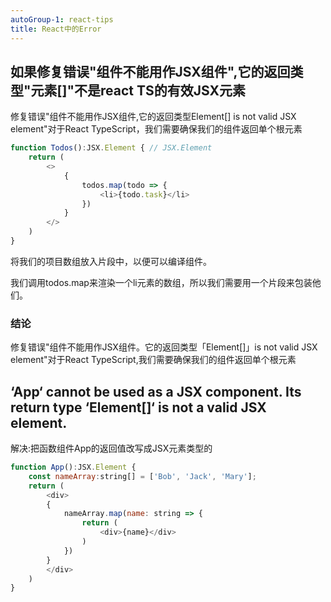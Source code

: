 ```yaml
---
autoGroup-1: react-tips
title: React中的Error
---
```

## 如果修复错误"组件不能用作JSX组件",它的返回类型"元素[]"不是react TS的有效JSX元素
修复错误"组件不能用作JSX组件,它的返回类型Element[] is not valid JSX element"对于React TypeScript，我们需要确保我们的组件返回单个根元素

```js
function Todos():JSX.Element { // JSX.Element
    return (
        <>
            {
                todos.map(todo => {
                    <li>{todo.task}</li>
                })
            }
        </>
    )
}
```
将我们的项目数组放入片段中，以便可以编译组件。

我们调用todos.map来渲染一个li元素的数组，所以我们需要用一个片段来包装他们。

### 结论
修复错误"组件不能用作JSX组件。它的返回类型「Element[]」is not valid JSX element"对于React TypeScript,我们需要确保我们的组件返回单个根元素

## ‘App‘ cannot be used as a JSX component. Its return type ‘Element[]‘ is not a valid JSX element.
解决:把函数组件App的返回值改写成JSX元素类型的
```js
function App():JSX.Element {
    const nameArray:string[] = ['Bob', 'Jack', 'Mary'];
    return (
        <div>
        {
            nameArray.map(name: string => {
                return (
                    <div>{name}</div>
                )
            })
        }
        </div>
    )
}
```